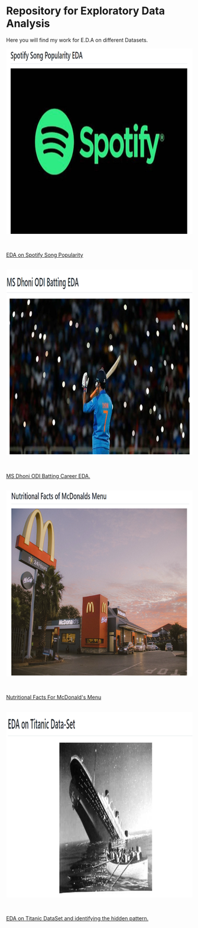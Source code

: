 # Repository for Exploratory Data Analysis
Here you will find my work for E.D.A on different Datasets.

<p align="center">
  <img width="800" height="500" src="https://github.com/mohan-gupta/EDA/blob/main/Thumbnails/Spotify.png">
</p><br>

[EDA on Spotify Song Popularity](https://github.com/mohan-gupta/EDA/tree/main/Spotify%20song%20Popularity)<br><br>

<p align="center">
  <img width="800" height="500" src="https://github.com/mohan-gupta/EDA/blob/main/Thumbnails/MS%20Dhoni.png">
</p><br>

[MS Dhoni ODI Batting Career EDA.](https://github.com/Mohan-Gupta/EDA/tree/main/MS%20Dhoni)<br><br>

<p align="center">
  <img width="800" height="500" src="https://github.com/mohan-gupta/EDA/blob/main/Thumbnails/McDonald.png">
</p><br>

[Nutritional Facts For McDonald's Menu](https://github.com/Mohan-Gupta/EDA/tree/main/McDonald's%20Menu)<br><br>

<p align="center">
  <img width="700" height="500" src="https://github.com/mohan-gupta/EDA/blob/main/Thumbnails/Titanic.png">
</p><br>

[EDA on Titanic DataSet and identifying the hidden pattern.](https://github.com/Mohan-Gupta/EDA/tree/main/Titanic)
